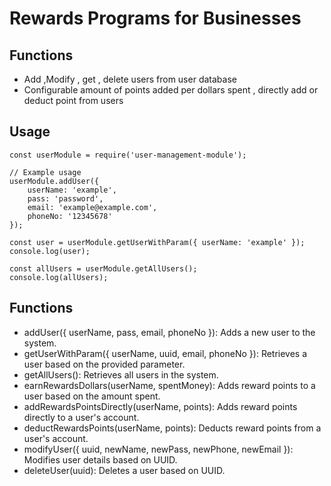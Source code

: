 # Rewards Programs for Businesses

## Functions

- Add ,Modify , get , delete users from user database
- Configurable amount of points added per dollars spent , directly add or deduct point from users

## Usage

```
const userModule = require('user-management-module');

// Example usage
userModule.addUser({
    userName: 'example',
    pass: 'password',
    email: 'example@example.com',
    phoneNo: '12345678'
});

const user = userModule.getUserWithParam({ userName: 'example' });
console.log(user);

const allUsers = userModule.getAllUsers();
console.log(allUsers);
```

## Functions
- addUser({ userName, pass, email, phoneNo }): Adds a new user to the system.
- getUserWithParam({ userName, uuid, email, phoneNo }): Retrieves a user based on the provided parameter.
- getAllUsers(): Retrieves all users in the system.
- earnRewardsDollars(userName, spentMoney): Adds reward points to a user based on the amount spent.
- addRewardsPointsDirectly(userName, points): Adds reward points directly to a user's account.
- deductRewardsPoints(userName, points): Deducts reward points from a user's account.
- modifyUser({ uuid, newName, newPass, newPhone, newEmail }): Modifies user details based on UUID.
- deleteUser(uuid): Deletes a user based on UUID.